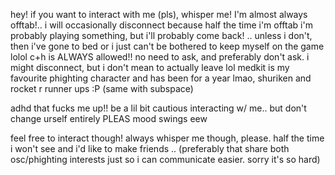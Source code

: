 hey! if you want to interact with me (pls), whisper me! I'm almost always offtab!.. i will occasionally disconnect because half the time i'm offtab i'm probably playing something, but i'll probably come back! .. unless i don't, then i've gone to bed or i just can't be bothered to keep myself on the game lolol
c+h is ALWAYS allowed!! no need to ask, and preferably don't ask. i might disconnect, but i don't mean to actually leave lol
medkit is my favourite phighting character and has been for a year lmao, shuriken and rocket r runner ups :P (same with subspace)

adhd that fucks me up!! be a lil bit cautious interacting w/ me.. but don't change urself entirely PLEAS
mood swings eew

feel free to interact though! always whisper me though, please. half the time i won't see and i'd like to make friends .. (preferably that share both osc/phighting interests just so i can communicate easier. sorry it's so hard)
